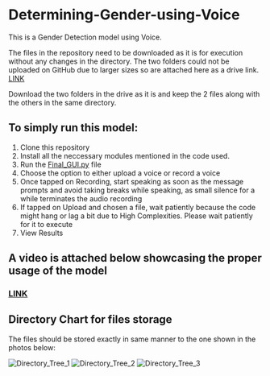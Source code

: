 # Determining-Gender-using-Voice

This is a Gender Detection model using Voice.

The files in the repository need to be downloaded as it is for execution without any changes in the directory. The two folders could not be uploaded on GitHub due to larger sizes so are attached here as a drive link. [LINK](https://drive.google.com/drive/folders/1pUdDLV2AA890tR_k79G3qzrDQXHpgilS?usp=drive_link)

Download the two folders in the drive as it is and keep the 2 files along with the others in the same directory.

## To simply run this model:
1. Clone this repository
2. Install all the neccessary modules mentioned in the code used.
3. Run the [Final_GUI.py](https://github.com/kartick1402/Determining-Gender-using-Voice/blob/main/Final_GUI.py) file
4. Choose the option to either upload a voice or record a voice
5. Once tapped on Recording, start speaking as soon as the message prompts and avoid taking breaks while speaking, as small silence for a while terminates the audio recording
6. If tapped on Upload and chosen a file, wait patiently because the code might hang or lag a bit due to High Complexities. Please wait patiently for it to execute
7. View Results

##  A video is attached below showcasing the proper usage of the model

### [LINK](https://drive.google.com/drive/folders/1pUdDLV2AA890tR_k79G3qzrDQXHpgilS?usp=drive_link)


## Directory Chart for files storage

The files should be stored exactly in same manner to the one shown in the photos below:

![Directory_Tree_1](https://github.com/kartick1402/Determining-Gender-using-Voice/assets/104575906/efad6a41-2f4c-47ac-8d3d-27588fc5e4c7)
![Directory_Tree_2](https://github.com/kartick1402/Determining-Gender-using-Voice/assets/104575906/23aca042-930e-48a3-9189-b2423a0a23db)
![Directory_Tree_3](https://github.com/kartick1402/Determining-Gender-using-Voice/assets/104575906/83351a7a-39bf-4856-98ea-efa1361b1b30)
